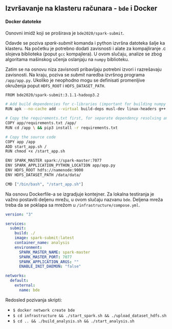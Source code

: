 ## Izvršavanje na klasteru računara - `bde` i Docker

#### Docker datoteke

Osnovni imidž koji se proširava je `bde2020/spark-submit`.

Odavde se poziva *spark-submit* komanda i python izvršna datoteka šalje ka klasteru. Na početku je potrebno dodati zavisnosti i alate za kompajliranje .c slojeva biblioteka (poput `gcc` kompajlera). U ovom slučaju, analize se zbog algoritama mašinskog učenja oslanjaju na `numpy` biblioteku.

Zatim se na osnovu niza zavisnosti pribavljaju potrebni izvori i razrešavaju zavisnosti. Na kraju, poziva se *submit* naredba izvršnog programa `/app/app.py`. Ukoliko je neophodno mogu se definisati promenljive okruženja poput `HDFS_ROOT` i `HDFS_DATASET_PATH`.

```bash
FROM bde2020/spark-submit:3.1.1-hadoop3.2

# Add build dependencies for c-libraries (important for building numpy and other sci-libs)
RUN apk --no-cache add --virtual build-deps musl-dev linux-headers g++ gcc python3-dev

# Copy the requirements.txt first, for separate dependency resolving and downloading
COPY app/requirements.txt /app/
RUN cd /app \ && pip3 install -r requirements.txt

# Copy the source code
COPY app /app
ADD start_app.sh /
RUN chmod +x /start_app.sh

ENV SPARK_MASTER spark://spark-master:7077
ENV SPARK_APPLICATION_PYTHON_LOCATION app/app.py
ENV HDFS_ROOT hdfs://namenode:9000
ENV HDFS_DATASET_PATH /data/data/

CMD ["/bin/bash", "/start_app.sh"]
```

Na osnovu Dockerfile-a se izgradjuje kontejner. Za lokalna testiranja je važno postaviti deljenu mrežu, u ovom slučaju nazvanu `bde`. Deljena mreža treba da se poklapa sa mrežom u `/infrastructure/compose.yml`.

```yml
version: "3"

services:
  submit:
    build: ./
    image: spark-submit:latest
    container_name: analysis
    environment:
      SPARK_MASTER_NAME: spark-master
      SPARK_MASTER_PORT: 7077
      SPARK_APPLICATION_ARGS: ""
      ENABLE_INIT_DAEMON: "false"

networks:
  default:
    external:
      name: bde
```

Redosled pozivanja skripti:
* `$ docker network create bde`
* `$ cd infrastructure && ./start_spark.sh && ./upload_dataset_hdfs.sh`
* `$ cd .. && ./build_analysis.sh && ./start_analysis.sh`